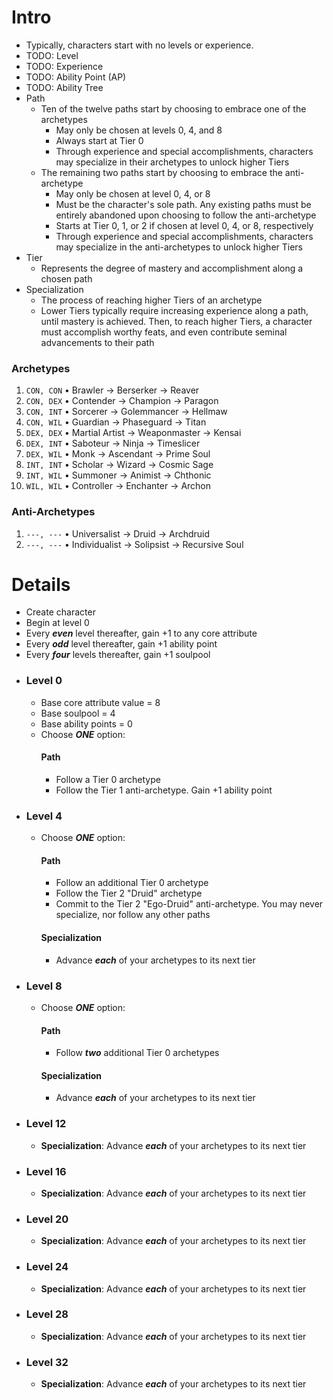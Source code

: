 # Intro
- Typically, characters start with no levels or experience.
- TODO: Level
- TODO: Experience
- TODO: Ability Point (AP)
- TODO: Ability Tree
- Path
  - Ten of the twelve paths start by choosing to embrace one of the archetypes
    - May only be chosen at levels 0, 4, and 8
    - Always start at Tier 0
    - Through experience and special accomplishments, characters may specialize in their archetypes to unlock higher Tiers
  - The remaining two paths start by choosing to embrace the anti-archetype
    - May only be chosen at level 0, 4, or 8
    - Must be the character's sole path. Any existing paths must be entirely abandoned upon choosing to follow the anti-archetype
    - Starts at Tier 0, 1, or 2 if chosen at level 0, 4, or 8, respectively
    - Through experience and special accomplishments, characters may specialize in the anti-archetypes to unlock higher Tiers
- Tier
    - Represents the degree of mastery and accomplishment along a chosen path
- Specialization
    - The process of reaching higher Tiers of an archetype
    - Lower Tiers typically require increasing experience along a path, until mastery is achieved. Then, to reach higher Tiers, a character must accomplish worthy feats, and even contribute seminal advancements to their path
### Archetypes
1. `CON, CON` &bull; Brawler &rarr; Berserker &rarr; Reaver
2. `CON, DEX` &bull; Contender &rarr; Champion &rarr; Paragon
3. `CON, INT` &bull; Sorcerer &rarr; Golemmancer &rarr; Hellmaw
4. `CON, WIL` &bull; Guardian &rarr; Phaseguard &rarr; Titan
5. `DEX, DEX` &bull; Martial Artist &rarr; Weaponmaster &rarr; Kensai
6. `DEX, INT` &bull; Saboteur &rarr; Ninja &rarr; Timeslicer
7. `DEX, WIL` &bull; Monk &rarr; Ascendant &rarr; Prime Soul
8. `INT, INT` &bull; Scholar &rarr; Wizard &rarr; Cosmic Sage
9. `INT, WIL` &bull; Summoner &rarr; Animist &rarr; Chthonic
10. `WIL, WIL` &bull; Controller &rarr; Enchanter &rarr; Archon
### Anti-Archetypes
1. `---, ---` &bull; Universalist &rarr; Druid &rarr; Archdruid 
2. `---, ---` &bull;  Individualist &rarr; Solipsist &rarr; Recursive Soul
# Details
- Create character
- Begin at level 0
- Every _**even**_ level thereafter, gain +1 to any core attribute
- Every _**odd**_ level thereafter, gain +1 ability point
- Every _**four**_ levels thereafter, gain +1 soulpool
- ### Level 0
  - Base core attribute value = 8
  - Base soulpool = 4
  - Base ability points = 0
  - Choose _**ONE**_ option:
    #### Path
      - Follow a Tier 0 archetype
      - Follow the Tier 1 anti-archetype. Gain +1 ability point
- ### Level 4
  - Choose _**ONE**_ option:
    #### Path
      - Follow an additional Tier 0 archetype
      - Follow the Tier 2 "Druid" archetype
      - Commit to the Tier 2 "Ego-Druid" anti-archetype. You may never specialize, nor follow any other paths
    #### Specialization
      - Advance _**each**_ of your archetypes to its next tier
- ### Level 8
  - Choose _**ONE**_ option:
    #### Path
      - Follow _**two**_ additional Tier 0 archetypes
    #### Specialization
      - Advance _**each**_ of your archetypes to its next tier
- ### Level 12
  - **Specialization**: Advance _**each**_ of your archetypes to its next tier
- ### Level 16
  - **Specialization**: Advance _**each**_ of your archetypes to its next tier
- ### Level 20
  - **Specialization**: Advance _**each**_ of your archetypes to its next tier
- ### Level 24
  - **Specialization**: Advance _**each**_ of your archetypes to its next tier
- ### Level 28
  - **Specialization**: Advance _**each**_ of your archetypes to its next tier
- ### Level 32
  - **Specialization**: Advance _**each**_ of your archetypes to its next tier
